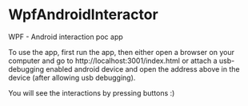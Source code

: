 # WpfAndroidInteractor
WPF - Android interaction poc app

To use the app, first run the app, then either open a browser on your computer and 
go to http://localhost:3001/index.html or 
attach a usb-debugging enabled android device and open the address above in the device (after allowing usb debugging).

You will see the interactions by pressing buttons :)

